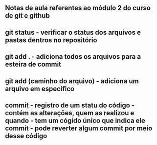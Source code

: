 ## Notas de aula referentes ao módulo 2 do curso de git e github

## git status - verificar o status dos arquivos e pastas dentros no repositório

## git add . - adiciona todos os arquivos para a esteira de commit

## git add (caminho do arquivo) - adiciona um arquivo em específico

## commit - registro de um statu do código -  contém as alterações, quem as realizou e quando  - tem um cógido único que indica ele commit - pode reverter algum commit por meio desse código